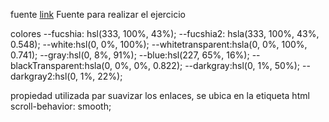 fuente
[link](https://fonts.google.com/specimen/Raleway?query=raleway) Fuente para realizar el ejercicio

colores
--fucshia: hsl(333, 100%, 43%);
    --fucshia2: hsla(333, 100%, 43%, 0.548);
    --white:hsl(0, 0%, 100%);
    --whitetransparent:hsla(0, 0%, 100%, 0.741);
    --gray:hsl(0, 8%, 91%);
    --blue:hsl(227, 65%, 16%);
    --blackTransparent:hsla(0, 0%, 0%, 0.822);
    --darkgray:hsl(0, 1%, 50%);
    --darkgray2:hsl(0, 1%, 22%);


propiedad utilizada par suavizar los enlaces, se ubica en la etiqueta html
scroll-behavior: smooth;




